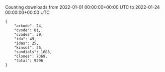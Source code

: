 
Counting downloads from 2022-01-01 00:00:00+00:00 UTC to 2022-01-24 00:00:00+00:00 UTC

```
{
    "arkode": 24,
    "cvode": 81,
    "cvodes": 39,
    "ida": 49,
    "idas": 25,
    "kinsol": 26,
    "sundials": 1683,
    "clones": 7369,
    "total": 9296
}
```
